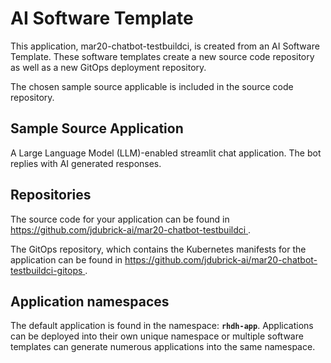 # AI Software Template

This application, mar20-chatbot-testbuildci, is created from an AI Software Template. These software templates create a new source code repository as well as a new GitOps deployment repository.

The chosen sample source applicable is included in the source code repository.

## Sample Source Application

A Large Language Model (LLM)-enabled streamlit chat application. The bot replies with AI generated responses.

## Repositories

The source code for your application can be found in [https://github.com/jdubrick-ai/mar20-chatbot-testbuildci ](https://github.com/jdubrick-ai/mar20-chatbot-testbuildci ).
 
The GitOps repository, which contains the Kubernetes manifests for the application can be found in 
[https://github.com/jdubrick-ai/mar20-chatbot-testbuildci-gitops ](https://github.com/jdubrick-ai/mar20-chatbot-testbuildci-gitops ). 

## Application namespaces 

The default application is found in the namespace: **`rhdh-app`**. Applications can be deployed into their own unique namespace or multiple software templates can generate numerous applications into the same namespace.